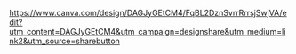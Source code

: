 https://www.canva.com/design/DAGJyGEtCM4/FqBL2DznSvrrRrrsjSwjVA/edit?utm_content=DAGJyGEtCM4&utm_campaign=designshare&utm_medium=link2&utm_source=sharebutton
